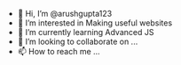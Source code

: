 - 👋 Hi, I’m @arushgupta123
- 👀 I’m interested in Making useful websites
- 🌱 I’m currently learning Advanced JS
- 💞️ I’m looking to collaborate on ...
- 📫 How to reach me ...

<!---
arushgupta123/arushgupta123 is a ✨ special ✨ repository because its `README.md` (this file) appears on your GitHub profile.
You can click the Preview link to take a look at your changes.
--->
